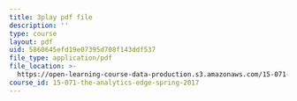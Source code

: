 ```yaml
---
title: 3play pdf file
description: ''
type: course
layout: pdf
uid: 5860645efd19e07395d708f143ddf537
file_type: application/pdf
file_location: >-
  https://open-learning-course-data-production.s3.amazonaws.com/15-071-the-analytics-edge-spring-2017/5860645efd19e07395d708f143ddf537_0fWDzzMSk8I.pdf
course_id: 15-071-the-analytics-edge-spring-2017
---
```

